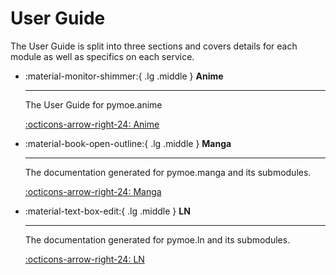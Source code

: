 # User Guide

The User Guide is split into three sections and covers details for each module as well as specifics on each service.

<div class="grid cards" markdown>

-   :material-monitor-shimmer:{ .lg .middle } __Anime__

    ---

    The User Guide for pymoe.anime

    [:octicons-arrow-right-24: Anime](anime/start.md)

-   :material-book-open-outline:{ .lg .middle } __Manga__

    ---

    The documentation generated for pymoe.manga and its submodules.

    [:octicons-arrow-right-24: Manga](manga/start.md)

-   :material-text-box-edit:{ .lg .middle } __LN__

    ---

    The documentation generated for pymoe.ln and its submodules.

    [:octicons-arrow-right-24: LN](ln/start.md)

</div>